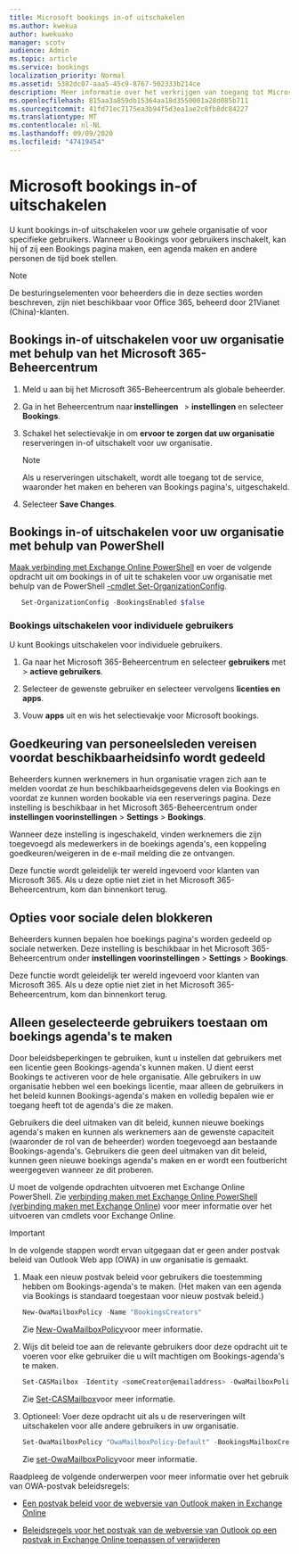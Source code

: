 ```yaml
---
title: Microsoft bookings in-of uitschakelen
ms.author: kwekua
author: kwekuako
manager: scotv
audience: Admin
ms.topic: article
ms.service: bookings
localization_priority: Normal
ms.assetid: 5382dc07-aaa5-45c9-8767-502333b214ce
description: Meer informatie over het verkrijgen van toegang tot Microsoft bookings in Microsoft 365.
ms.openlocfilehash: 815aa3a859db15364aa18d3550001a28d085b711
ms.sourcegitcommit: 41fd71ec7175ea3b94f5d3ea1ae2c8fb8dc84227
ms.translationtype: MT
ms.contentlocale: nl-NL
ms.lasthandoff: 09/09/2020
ms.locfileid: "47419454"
---
```

# <a name="turn-microsoft-bookings-on-or-off"></a>Microsoft bookings in-of uitschakelen

U kunt bookings in-of uitschakelen voor uw gehele organisatie of voor specifieke gebruikers. Wanneer u Bookings voor gebruikers inschakelt, kan hij of zij een Bookings pagina maken, een agenda maken en andere personen de tijd boek stellen.

> [!NOTE]
> De besturingselementen voor beheerders die in deze secties worden beschreven, zijn niet beschikbaar voor Office 365, beheerd door 21Vianet (China)-klanten.

## <a name="turn-bookings-on-or-off-for-your-organization-using-the-microsoft-365-admin-center"></a>Bookings in-of uitschakelen voor uw organisatie met behulp van het Microsoft 365-Beheercentrum

1. Meld u aan bij het Microsoft 365-Beheercentrum als globale beheerder.

2. Ga in het Beheercentrum naar **instellingen**   \> **instellingen** en selecteer **Bookings**.

3. Schakel het selectievakje in om **ervoor te zorgen dat uw organisatie** reserveringen in-of uitschakelt voor uw organisatie.

   > [!NOTE]
   > Als u reserveringen uitschakelt, wordt alle toegang tot de service, waaronder het maken en beheren van Bookings pagina's, uitgeschakeld.

4. Selecteer **Save Changes**.

## <a name="turn-bookings-on-or-off-for-your-organization-using-powershell"></a>Bookings in-of uitschakelen voor uw organisatie met behulp van PowerShell

[Maak verbinding met Exchange Online PowerShell]() en voer de volgende opdracht uit om bookings in of uit te schakelen voor uw organisatie met behulp van de PowerShell [-cmdlet Set-OrganizationConfig](https://docs.microsoft.com/powershell/module/exchange/set-organizationconfig).

```PowerShell
   Set-OrganizationConfig -BookingsEnabled $false
```

### <a name="turn-bookings-on-or-off-for-individual-users"></a>Bookings uitschakelen voor individuele gebruikers

U kunt Bookings uitschakelen voor individuele gebruikers.

1. Ga naar het Microsoft 365-Beheercentrum en selecteer **gebruikers** met \> **actieve gebruikers**.

1. Selecteer de gewenste gebruiker en selecteer vervolgens **licenties en apps**.

1. Vouw **apps** uit en wis het selectievakje voor Microsoft bookings.

## <a name="require-staff-approvals-before-sharing-freebusy-information"></a>Goedkeuring van personeelsleden vereisen voordat beschikbaarheidsinfo wordt gedeeld

Beheerders kunnen werknemers in hun organisatie vragen zich aan te melden voordat ze hun beschikbaarheidsgegevens delen via Bookings en voordat ze kunnen worden bookable via een reserverings pagina. Deze instelling is beschikbaar in het Microsoft 365-Beheercentrum onder **instellingen voorinstellingen** \> **Settings** \> **Bookings**.

Wanneer deze instelling is ingeschakeld, vinden werknemers die zijn toegevoegd als medewerkers in de boekings agenda's, een koppeling goedkeuren/weigeren in de e-mail melding die ze ontvangen.

Deze functie wordt geleidelijk ter wereld ingevoerd voor klanten van Microsoft 365. Als u deze optie niet ziet in het Microsoft 365-Beheercentrum, kom dan binnenkort terug.

## <a name="block-social-sharing-options"></a>Opties voor sociale delen blokkeren

Beheerders kunnen bepalen hoe boekings pagina's worden gedeeld op sociale netwerken. Deze instelling is beschikbaar in het Microsoft 365-Beheercentrum onder **instellingen voorinstellingen** \> **Settings** \> **Bookings**.

Deze functie wordt geleidelijk ter wereld ingevoerd voor klanten van Microsoft 365. Als u deze optie niet ziet in het Microsoft 365-Beheercentrum, kom dan binnenkort terug.

## <a name="allow-only-selected-users-to-create-bookings-calendars"></a>Alleen geselecteerde gebruikers toestaan om boekings agenda's te maken

Door beleidsbeperkingen te gebruiken, kunt u instellen dat gebruikers met een licentie geen Bookings-agenda's kunnen maken. U dient eerst Bookings te activeren voor de hele organisatie. Alle gebruikers in uw organisatie hebben wel een boekings licentie, maar alleen de gebruikers in het beleid kunnen Bookings-agenda's maken en volledig bepalen wie er toegang heeft tot de agenda's die ze maken.

Gebruikers die deel uitmaken van dit beleid, kunnen nieuwe boekings agenda's maken en kunnen als werknemers aan de gewenste capaciteit (waaronder de rol van de beheerder) worden toegevoegd aan bestaande Bookings-agenda's. Gebruikers die geen deel uitmaken van dit beleid, kunnen geen nieuwe boekings agenda's maken en er wordt een foutbericht weergegeven wanneer ze dit proberen.

U moet de volgende opdrachten uitvoeren met Exchange Online PowerShell. Zie [verbinding maken met Exchange Online PowerShell (verbinding maken met Exchange Online](https://docs.microsoft.com/powershell/exchange/connect-to-exchange-online-powershell)) voor meer informatie over het uitvoeren van cmdlets voor Exchange Online.

> [!IMPORTANT]
> In de volgende stappen wordt ervan uitgegaan dat er geen ander postvak beleid van Outlook Web app (OWA) in uw organisatie is gemaakt.

1. Maak een nieuw postvak beleid voor gebruikers die toestemming hebben om Bookings-agenda's te maken. (Het maken van een agenda via Bookings is standaard toegestaan voor nieuw postvak beleid.)

   ```PowerShell
   New-OwaMailboxPolicy -Name "BookingsCreators"
   ```

   Zie [New-OwaMailboxPolicy](https://docs.microsoft.com/powershell/module/exchange/new-owamailboxpolicy)voor meer informatie.

2. Wijs dit beleid toe aan de relevante gebruikers door deze opdracht uit te voeren voor elke gebruiker die u wilt machtigen om Bookings-agenda's te maken.

   ```PowerShell
   Set-CASMailbox -Identity <someCreator@emailaddress> -OwaMailboxPolicy "BookingsCreators"
   ```

   Zie [Set-CASMailbox](https://docs.microsoft.com/powershell/module/exchange/set-casmailbox)voor meer informatie.

3. Optioneel: Voer deze opdracht uit als u de reserveringen wilt uitschakelen voor alle andere gebruikers in uw organisatie.

   ```PowerShell
   Set-OwaMailboxPolicy "OwaMailboxPolicy-Default" -BookingsMailboxCreationEnabled:$false
   ```

   Zie [set-OwaMailboxPolicy](https://docs.microsoft.com/powershell/module/exchange/set-owamailboxpolicy)voor meer informatie.

Raadpleeg de volgende onderwerpen voor meer informatie over het gebruik van OWA-postvak beleidsregels:

- [Een postvak beleid voor de webversie van Outlook maken in Exchange Online](https://docs.microsoft.com/exchange/clients-and-mobile-in-exchange-online/outlook-on-the-web/create-outlook-web-app-mailbox-policy)

- [Beleidsregels voor het postvak van de webversie van Outlook op een postvak in Exchange Online toepassen of verwijderen](https://docs.microsoft.com/exchange/clients-and-mobile-in-exchange-online/outlook-on-the-web/create-outlook-web-app-mailbox-policy)